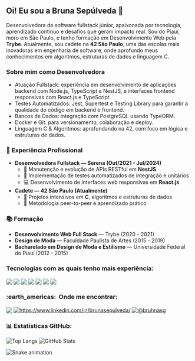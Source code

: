 <h2 align="left">Oi! Eu sou a Bruna Sepúlveda 👋</h2> 
<p align="left"> Desenvolvedora de software fullstack júnior, apaixonada por tecnologia, aprendizado contínuo e desafios que geram impacto real. Sou do Piauí, moro em São Paulo, e tenho formação em Desenvolvimento Web pela <strong>Trybe</strong>. Atualmente, sou cadete na <strong>42 São Paulo</strong>, uma das escolas mais inovadoras em engenharia de software, onde aprofundo meus conhecimentos em algoritmos, estruturas de dados e linguagem C. </p>
<h3>Sobre mim como Desenvolvedora</h3>
<ul>
  <li>Atuação Fullstack: experiência em desenvolvimento de aplicações backend com Node.js, TypeScript e NestJS, e interfaces frontend responsivas com React.js e TypeScript.</li>
  <li>Testes Automatizados: Jest, Supertest e Testing Library para garantir a qualidade do código em backend e frontend.</li>
  <li>Bancos de Dados: integração com PostgreSQL usando TypeORM.</li>
  <li>Docker e Git: para versionamento, colaboração e deploy.</li>
  <li>Linguagem C & Algoritmos: aprofundando na 42, com foco em lógica e estruturas de dados.</li>
</ul>
<h3>🚀 Experiência Profissional</h3>

<ul>
  <li><strong>Desenvolvedora Fullstack — Serena (Out/2021 - Jul/2024)</strong>
    <ul>
      <li>🔧 Manutenção e evolução de APIs RESTful em <strong>NestJS</strong></li>
      <li>🧪 Implementação de testes automatizados de integração e unitários</li>
      <li>💻 Desenvolvimento de interfaces web responsivas em <strong>React.js</strong></li>
    </ul>
  </li>
  <li><strong>Cadete — 42 São Paulo (Atualmente)</strong>
    <ul>
      <li>📐 Projetos intensivos em <strong>C</strong>, algoritmos e estruturas de dados</li>
      <li>🤝 Metodologia peer-to-peer e aprendizado prático</li>
    </ul>
  </li>
</ul>

<h3>📚 Formação</h3>
<ul>
  <li><strong>Desenvolvimento Web Full Stack</strong> — Trybe (2020 - 2021)</li>
  <li><strong>Design de Moda</strong> — Faculdade Paulista de Artes (2015 - 2019)</li>
  <li><strong>Bacharelado em Design de Moda e Estilismo</strong> — Universidade Federal do Piauí (2012 - 2015)</li>
</ul>
<h3>Tecnologias com as quais tenho mais experiência:</h3>
<p>
  <img align="center" src="https://img.shields.io/badge/JavaScript-F7DF1E?style=for-the-badge&logo=javascript&logoColor=black"/>
  <img align="center" src="https://img.shields.io/badge/Typescript-1572B6?style=for-the-badge&logo=typescript&logoColor=white"/>
  <img align="center" src="https://img.shields.io/badge/Node.js-339933?style=for-the-badge&logo=nodedotjs&logoColor=white" />
  <img align="center" src="https://img.shields.io/badge/React-20232A?style=for-the-badge&logo=react&logoColor=61DAFB"/>
  <img align="center" src="https://img.shields.io/badge/Nestjs-red?style=for-the-badge&logo=nestjs&logoColor=white"/>
  <img align="center" src="https://img.shields.io/badge/GitHub-100000?style=for-the-badge&logo=github&logoColor=white" />
  <img align="center" src="https://img.shields.io/badge/Postgresql-blue?style=for-the-badge&logo=postgresql&logoColor=white" />
</p>
<h3> :earth_americas: &nbsp;Onde me encontrar: </h3>
<a href="mailto:sepulvedabruna@gmail.com?"><img align="center" src="https://img.shields.io/badge/Gmail-D14836?style=for-the-badge&logo=gmail&logoColor=white"/></a>
<a href="https://www.linkedin.com/in/brunasepulveda/" target="blank"><img align="center" src="https://img.shields.io/badge/LinkedIn-0077B5?style=for-the-badge&logo=linkedin&logoColor=white" alt="https://www.linkedin.com/in/brunasepulveda/"/></a>
<a href="https://www.instagram.com/bruhnasg/" target="blank"><img align="center" src="https://img.shields.io/badge/Instagram-E4405F?style=for-the-badge&logo=instagram&logoColor=white" alt="@bruhnasg"/></a>
</p>
<h3>📊 Estatísticas GitHub:</h3>

<p align="left">
  <img src="https://github-readme-stats.vercel.app/api/top-langs/?username=brunasepulveda&layout=compact&theme=tokyonight" alt="Top Langs"/>
  <img src="https://github-readme-stats.vercel.app/api?username=BrunaSepulveda&show_icons=true&theme=tokyonight" alt="GitHub Stats"/>
</p>


![Snake animation](https://github.com/BrunaSepulveda/BrunaSepulveda/blob/output/github-contribution-grid-snake.svg)
